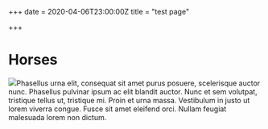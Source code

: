 +++
date = 2020-04-06T23:00:00Z
title = "test page"

+++
# Horses

![](http://i.imgur.com/v0KQt0V.png)Phasellus urna elit, consequat sit amet purus posuere, scelerisque auctor nunc. Phasellus pulvinar ipsum ac elit blandit auctor. Nunc et sem volutpat, tristique tellus ut, tristique mi. Proin et urna massa. Vestibulum in justo ut lorem viverra congue. Fusce sit amet eleifend orci. Nullam feugiat malesuada lorem non dictum.